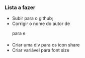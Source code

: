### Lista a fazer

- Subir para o github;
- Corrigir o nome do autor de <p> para <a> e <h4>
- Criar uma div para os icon share
- Criar variável para font size